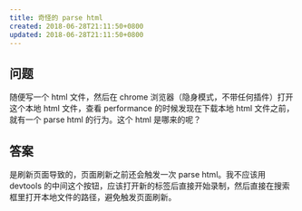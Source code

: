 ```yaml
---
title: 奇怪的 parse html
created: 2018-06-28T21:11:50+0800
updated: 2018-06-28T21:11:50+0800
---
```


## 问题

随便写一个 html 文件，然后在 chrome 浏览器（隐身模式，不带任何插件）打开这个本地 html 文件，查看 performance 的时候发现在下载本地 html 文件之前，就有一个 parse html 的行为。这个 html 是哪来的呢？

## 答案

是刷新页面导致的，页面刷新之前还会触发一次 parse html。我不应该用 devtools 的中间这个按钮，应该打开新的标签后直接开始录制，然后直接在搜索框里打开本地文件的路径，避免触发页面刷新。
